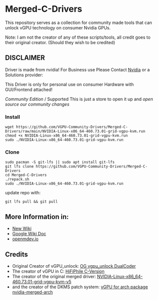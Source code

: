 # Merged-C-Drivers
This repository serves as a collection for community made tools that can unlock vGPU technology on consumer Nvidia GPUs.

Note: I am not the creator of any of these scripts/tools, all credit goes to their original creator. (Should they wish to be credited)

## DISCLAIMER 
Driver is made from nvidia! For Business use Please Contact [Nvidia](https://www.nvidia.com/en-us/data-center/virtual-solutions/) or a Solutions provider: 

This Driver is only for personal use on consumer Hardware with GUI/Frontend attached! 

*Community Edition* / Supported
This is just a store to open it up and *open source our community changes*

### Install
```
wget https://github.com/VGPU-Community-Drivers/Merged-C-Drivers/raw/main/NVIDIA-Linux-x86_64-460.73.01-grid-vgpu-kvm.run
chmod +x NVIDIA-Linux-x86_64-460.73.01-grid-vgpu-kvm.run
sudo ./NVIDIA-Linux-x86_64-460.73.01-grid-vgpu-kvm.run
```

### Clone
```
sudo pacman -S git-lfs || sudo apt install git-lfs
git lfs clone https://github.com/VGPU-Community-Drivers/Merged-C-Drivers
cd Merged-C-Drivers
./repack.sh
sudo ./NVIDIA-Linux-x86_64-460.73.01-grid-vgpu-kvm.run
```
update repo with:
```
git lfs pull && git pull
```

## More Information in:
- [New Wiki](https://krutavshah.github.io/GPU_Virtualization-Wiki/)
- [Google Wiki Doc](https://docs.google.com/document/d/1pzrWJ9h-zANCtyqRgS7Vzla0Y8Ea2-5z2HEi4X75d2Q/edit?usp=sharing)
- [openmdev.io](https://openmdev.io/index.php/Main_Page)


## Credits
- Original Creator of vGPU_unlock: [OG vgpu_unlock DualCoder](https://github.com/DualCoder/vgpu_unlock)
- The creator of vGPU in C: [HiFiPhile C-Version](https://gist.github.com/HiFiPhile/b3267ce1e93f15642ce3943db6e60776)
- The creator of the original merged driver: [NVIDIA-Linux-x86_64-460.73.01-grid-vgpu-kvm-v5](https://drive.google.com/file/d/1dCyUteA2MqJaemRKqqTu5oed5mINu9Bw/view)
- and the creator of the DKMS patch system: [vGPU for arch package nvidia-merged-arch](https://github.com/erin-allison/nvidia-merged-arch)
